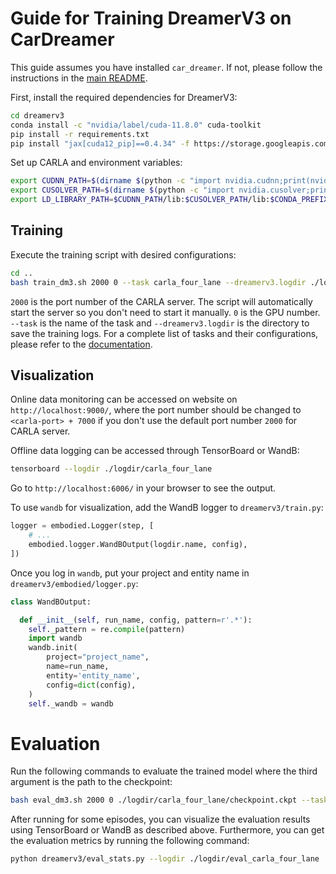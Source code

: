 # Guide for Training DreamerV3 on CarDreamer

This guide assumes you have installed `car_dreamer`. If not, please follow the instructions in the [main README](../README.md).

First, install the required dependencies for DreamerV3:

```bash
cd dreamerv3
conda install -c "nvidia/label/cuda-11.8.0" cuda-toolkit
pip install -r requirements.txt
pip install "jax[cuda12_pip]==0.4.34" -f https://storage.googleapis.com/jax-releases/jax_cuda_releases.html
```

Set up CARLA and environment variables:

```bash
export CUDNN_PATH=$(dirname $(python -c "import nvidia.cudnn;print(nvidia.cudnn.__file__)"))
export CUSOLVER_PATH=$(dirname $(python -c "import nvidia.cusolver;print(nvidia.cusolver.__file__)"))
export LD_LIBRARY_PATH=$CUDNN_PATH/lib:$CUSOLVER_PATH/lib:$CONDA_PREFIX/lib:$LD_LIBRARY_PATH
```

## Training

Execute the training script with desired configurations:

```bash
cd ..
bash train_dm3.sh 2000 0 --task carla_four_lane --dreamerv3.logdir ./logdir/carla_four_lane
```

`2000` is the port number of the CARLA server. The script will automatically start the server so you don't need to start it manually.
`0` is the GPU number.
`--task` is the name of the task and `--dreamerv3.logdir` is the directory to save the training logs. For a complete list of tasks and their configurations, please refer to the [documentation](https://car-dreamer.readthedocs.io/en/latest/tasks.html).

## Visualization

Online data monitoring can be accessed on website on `http://localhost:9000/`, where the port number should be changed to `<carla-port> + 7000` if you don't use the default port number `2000` for CARLA server.

Offline data logging can be accessed through TensorBoard or WandB:

```bash
tensorboard --logdir ./logdir/carla_four_lane
```

Go to `http://localhost:6006/` in your browser to see the output.

To use `wandb` for visualization, add the WandB logger to `dreamerv3/train.py`:

```python
logger = embodied.Logger(step, [
    # ...
    embodied.logger.WandBOutput(logdir.name, config),
])
```

Once you log in `wandb`, put your project and entity name in `dreamerv3/embodied/logger.py`:

```python
class WandBOutput:

  def __init__(self, run_name, config, pattern=r'.*'):
    self._pattern = re.compile(pattern)
    import wandb
    wandb.init(
        project="project_name",
        name=run_name,
        entity='entity_name',
        config=dict(config),
    )
    self._wandb = wandb
```

# Evaluation

Run the following commands to evaluate the trained model where the third argument is the path to the checkpoint:

```bash
bash eval_dm3.sh 2000 0 ./logdir/carla_four_lane/checkpoint.ckpt --task carla_four_lane --dreamerv3.logdir ./logdir/eval_carla_four_lane
```

After running for some episodes, you can visualize the evaluation results using TensorBoard or WandB as described above. Furthermore, you can get the evaluation metrics by running the following command:

```bash
python dreamerv3/eval_stats.py --logdir ./logdir/eval_carla_four_lane
```
